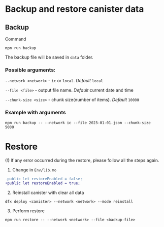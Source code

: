 # Backup and restore canister data

## Backup
Command
```
npm run backup
```
The backup file will be saved in `data` folder.

### Possible arguments:

`--network <network>` - `ic` or `local`. *Default* `local`

`--file <file>` - output file name. *Default* current date and time

`--chunk-size <size>` - chunk size(number of items). *Default* `10000`

### Example with arguments
```
npm run backup -- --network ic --file 2023-01-01.json --chunk-size 5000
```

# Restore
(!) If any error occurred during the restore, please follow all the steps again.

1. Change in `Env/lib.mo`
```diff
-public let restoreEnabled = false;
+public let restoreEnabled = true;
```
2. Reinstall canister with clear all data
```
dfx deploy <canister> --network <network> --mode reinstall
```
3. Perform restore
```
npm run restore -- --network <network> --file <backup-file>
```